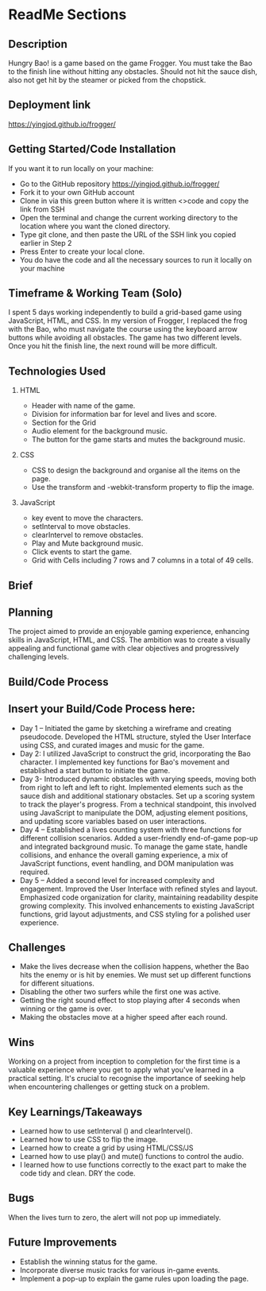 # ReadMe Sections

## Description
Hungry Bao! is a game based on the game Frogger. You must take the Bao to the finish line without hitting any obstacles. Should not hit the sauce dish, also not get hit by the steamer or picked from the chopstick.

## Deployment link
https://yingjod.github.io/frogger/

## Getting Started/Code Installation
If you want it to run locally on your machine:
 - Go to the GitHub repository https://yingjod.github.io/frogger/
 - Fork it to your own GitHub account
 - Clone in via this green button where it is written <>code and copy the link from SSH
 - Open the terminal and change the current working directory to the location where you want the cloned directory.
 - Type git clone, and then paste the URL of the SSH link you copied earlier in Step 2
 - Press Enter to create your local clone. 
 - You do have the code and all the necessary sources to run it locally on your machine

## Timeframe & Working Team (Solo)
I spent 5 days working independently to build a grid-based game using JavaScript, HTML, and CSS. In my version of Frogger, I replaced the frog with the Bao, who must navigate the course using the keyboard arrow buttons while avoiding all obstacles. The game has two different levels. Once you hit the finish line, the next round will be more difficult.



## Technologies Used

001. HTML
       - Header with name of the game.
       - Division for information bar for level and lives and score.
       - Section for the Grid
       - Audio element for the background music.
       - The button for the game starts and mutes the background music.
    
002. CSS
       - CSS to design the background and organise all the items on the page.
       - Use the transform and -webkit-transform property to flip the image.
         
003. JavaScript
       - key event to move the characters.
       - setInterval to move obstacles.
       - clearIntervel to remove obstacles.
       - Play and Mute background music.
       - Click events to start the game.
       - Grid with Cells including 7 rows and 7 columns in a total of 49 cells.


## Brief








## Planning
The project aimed to provide an enjoyable gaming experience, enhancing skills in JavaScript, HTML, and CSS. The ambition was to create a visually appealing and functional game with clear objectives and progressively challenging levels.






## Build/Code Process


## Insert your Build/Code Process here:

- Day 1 – Initiated the game by sketching a wireframe and creating pseudocode. Developed the HTML structure, styled the User Interface using CSS, and curated images and music for the game.
- Day 2: I utilized JavaScript to construct the grid, incorporating the Bao character. I implemented key functions for Bao's movement and established a start button to initiate the game.
- Day 3- Introduced dynamic obstacles with varying speeds, moving both from right to left and left to right. Implemented elements such as the sauce dish and additional stationary obstacles. Set up a scoring system to track the player's progress. From a technical standpoint, this involved using JavaScript to manipulate the DOM, adjusting element positions, and updating score variables based on user interactions.
- Day 4 – Established a lives counting system with three functions for different collision scenarios. Added a user-friendly end-of-game pop-up and integrated background music. To manage the game state, handle collisions, and enhance the overall gaming experience, a mix of JavaScript functions, event handling, and DOM manipulation was required.
- Day 5 – Added a second level for increased complexity and engagement. Improved the User Interface with refined styles and layout. Emphasized code organization for clarity, maintaining readability despite growing complexity. This involved enhancements to existing JavaScript functions, grid layout adjustments, and CSS styling for a polished user experience.


## Challenges
- Make the lives decrease when the collision happens, whether the Bao hits the enemy or is hit by enemies. We must set up different functions for different situations.
- Disabling the other two surfers while the first one was active.
- Getting the right sound effect to stop playing after 4 seconds when winning or the game is over.
- Making the obstacles move at a higher speed after each round.

## Wins

Working on a project from inception to completion for the first time is a valuable experience where you get to apply what you've learned in a practical setting. It's crucial to recognise the importance of seeking help when encountering challenges or getting stuck on a problem.

## Key Learnings/Takeaways
- Learned how to use setInterval () and clearIntervel().
- Learned how to use CSS to flip the image.
- Learned how to create a grid by using HTML/CSS/JS
- Learned how to use play() and mute() functions to control the audio.
- I learned how to use functions correctly to the exact part to make the code tidy and clean. DRY the code.

## Bugs
When the lives turn to zero, the alert will not pop up immediately. 

## Future Improvements

- Establish the winning status for the game.
- Incorporate diverse music tracks for various in-game events.
- Implement a pop-up to explain the game rules upon loading the page.



